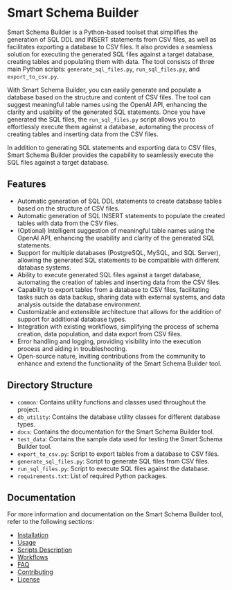 # Smart Schema Builder

Smart Schema Builder is a Python-based toolset that simplifies the generation of SQL DDL and INSERT statements from CSV files, as well as facilitates exporting a database to CSV files. It also provides a seamless solution for executing the generated SQL files against a target database, creating tables and populating them with data. The tool consists of three main Python scripts: `generate_sql_files.py`, `run_sql_files.py`, and `export_to_csv.py`.

With Smart Schema Builder, you can easily generate and populate a database based on the structure and content of CSV files. The tool can suggest meaningful table names using the OpenAI API, enhancing the clarity and usability of the generated SQL statements. Once you have generated the SQL files, the `run_sql_files.py` script allows you to effortlessly execute them against a database, automating the process of creating tables and inserting data from the CSV files.

In addition to generating SQL statements and exporting data to CSV files, Smart Schema Builder provides the capability to seamlessly execute the SQL files against a target database.

## Features

- Automatic generation of SQL DDL statements to create database tables based on the structure of CSV files.
- Automatic generation of SQL INSERT statements to populate the created tables with data from the CSV files.
- (Optional) Intelligent suggestion of meaningful table names using the OpenAI API, enhancing the usability and clarity of the generated SQL statements.
- Support for multiple databases (PostgreSQL, MySQL, and SQL Server), allowing the generated SQL statements to be compatible with different database systems.
- Ability to execute generated SQL files against a target database, automating the creation of tables and inserting data from the CSV files.
- Capability to export tables from a database to CSV files, facilitating tasks such as data backup, sharing data with external systems, and data analysis outside the database environment.
- Customizable and extensible architecture that allows for the addition of support for additional database types.
- Integration with existing workflows, simplifying the process of schema creation, data population, and data export from CSV files.
- Error handling and logging, providing visibility into the execution process and aiding in troubleshooting.
- Open-source nature, inviting contributions from the community to enhance and extend the functionality of the Smart Schema Builder tool.

## Directory Structure

- `common`: Contains utility functions and classes used throughout the project.
- `db_utility`: Contains the database utility classes for different database types.
- `docs`: Contains the documentation for the Smart Schema Builder tool.
- `test_data`: Contains the sample data used for testing the Smart Schema Builder tool.
- `export_to_csv.py`: Script to export tables from a database to CSV files.
- `generate_sql_files.py`: Script to generate SQL files from CSV files.
- `run_sql_files.py`: Script to execute SQL files against the database.
- `requirements.txt`: List of required Python packages.

## Documentation

For more information and documentation on the Smart Schema Builder tool, refer to the following sections:

- [Installation](./docs/installation.md)
- [Usage](./docs/usage.md)
- [Scripts Description](./docs/scripts_description.md)
- [Workflows](./docs/workflows.md)
- [FAQ](./docs/faq.md)
- [Contributing](./docs/contributing.md)
- [License](./docs/license.md)


